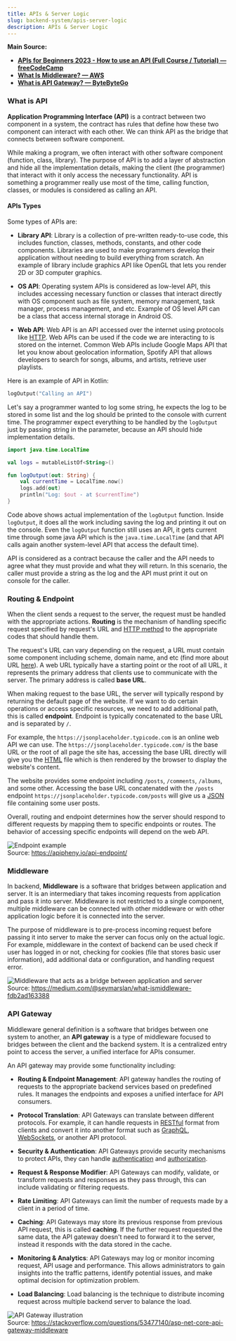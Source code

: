 ```yaml
---
title: APIs & Server Logic
slug: backend-system/apis-server-logic
description: APIs & Server Logic
---
```


**Main Source:**

- **[APIs for Beginners 2023 - How to use an API (Full Course / Tutorial) — freeCodeCamp](https://youtu.be/WXsD0ZgxjRw?si=IJAjV5WMFpiaT8n0)**
- **[What Is Middleware? — AWS](https://aws.amazon.com/what-is/middleware/)**
- **[What is API Gateway? — ByteByteGo](https://youtu.be/6ULyxuHKxg8?si=NejEaVJLUUz8jH0x)**

### What is API

**Application Programming Interface (API)** is a contract between two component in a system, the contract has rules that define how these two component can interact with each other. We can think API as the bridge that connects between software component.

While making a program, we often interact with other software component (function, class, library). The purpose of API is to add a layer of abstraction and hide all the implementation details, making the client (the programmer) that interact with it only access the necessary functionality. API is something a programmer really use most of the time, calling function, classes, or modules is considered as calling an API.

#### APIs Types

Some types of APIs are:

- **Library API**: Library is a collection of pre-written ready-to-use code, this includes function, classes, methods, constants, and other code components. Libraries are used to make programmers develop their application without needing to build everything from scratch. An example of library include graphics API like OpenGL that lets you render 2D or 3D computer graphics.

- **OS API**: Operating system APIs is considered as low-level API, this includes accessing necessary function or classes that interact directly with OS component such as file system, memory management, task manager, process management, and etc. Example of OS level API can be a class that access internal storage in Android OS.

- **Web API**: Web API is an API accessed over the internet using protocols like [HTTP](/computer-networking/http-https#http). Web APIs can be used if the code we are interacting to is stored on the internet. Common Web APIs include Google Maps API that let you know about geolocation information, Spotify API that allows developers to search for songs, albums, and artists, retrieve user playlists.

Here is an example of API in Kotlin:

```kotlin
logOutput("Calling an API")
```

Let's say a programmer wanted to log some string, he expects the log to be stored in some list and the log should be printed to the console with current time. The programmer expect everything to be handled by the `logOutput` just by passing string in the parameter, because an API should hide implementation details.

```kotlin
import java.time.LocalTime

val logs = mutableListOf<String>()

fun logOutput(out: String) {
    val currentTime = LocalTime.now()
    logs.add(out)
    println("Log: $out - at $currentTime")
}
```

Code above shows actual implementation of the `logOutput` function. Inside `logOutput`, it does all the work including saving the log and printing it out on the console. Even the `logOutput` function still uses an API, it gets current time through some java API which is the `java.time.LocalTime` (and that API calls again another system-level API that access the default time).

API is considered as a contract because the caller and the API needs to agree what they must provide and what they will return. In this scenario, the caller must provide a string as the log and the API must print it out on console for the caller.

### Routing & Endpoint

When the client sends a request to the server, the request must be handled with the appropriate actions. **Routing** is the mechanism of handling specific request specified by request's URL and [HTTP method](/computer-networking/http-https#http-request--method) to the appropriate codes that should handle them.

The request's URL can vary depending on the request, a URL must contain some component including scheme, domain name, and etc (find more about URL [here](/internet-and-web/web-url)). A web URL typically have a starting point or the root of all URL, it represents the primary address that clients use to communicate with the server. The primary address is called **base URL**.

When making request to the base URL, the server will typically respond by returning the default page of the website. If we want to do certain operations or access specific resources, we need to add additional path, this is called **endpoint**. Endpoint is typically concatenated to the base URL and is separated by `/`.

For example, the `https://jsonplaceholder.typicode.com` is an online web API we can use. The `https://jsonplaceholder.typicode.com/` is the base URL or the root of all page the site has, accessing the base URL directly will give you the [HTML](/internet-and-web/html) file which is then rendered by the browser to display the website's content.

The website provides some endpoint including `/posts`, `/comments`, `/albums`, and some other. Accessing the base URL concatenated with the `/posts` endpoint `https://jsonplaceholder.typicode.com/posts` will give us a [JSON](/digital-media-processing/json) file containing some user posts.

Overall, routing and endpoint determines how the server should respond to different requests by mapping them to specific endpoints or routes. The behavior of accessing specific endpoints will depend on the web API.

![Endpoint example](./endpoint.png)  
Source: https://apipheny.io/api-endpoint/

### Middleware

In backend, **Middleware** is a software that bridges between application and server. It is an intermediary that takes incoming requests from application and pass it into server. Middleware is not restricted to a single component, multiple middleware can be connected with other middleware or with other application logic before it is connected into the server.

The purpose of middleware is to pre-process incoming request before passing it into server to make the server can focus only on the actual logic. For example, middleware in the context of backend can be used check if user has logged in or not, checking for cookies (file that stores basic user information), add additional data or configuration, and handling request error.

![Middleware that acts as a bridge between application and server](./middleware.png)  
Source: https://medium.com/@seymarslan/what-ismiddleware-fdb2ad163388

### API Gateway

Middleware general definition is a software that bridges between one system to another, an **API gateway** is a type of middleware focused to bridges between the client and the backend system. It is a centralized entry point to access the server, a unified interface for APIs consumer.

An API gateway may provide some functionality including:

- **Routing & Endpoint Management**: API gateway handles the routing of requests to the appropriate backend services based on predefined rules. It manages the endpoints and exposes a unified interface for API consumers.

- **Protocol Translation**: API Gateways can translate between different protocols. For example, it can handle requests in [RESTful](/backend-system/rest-api) format from clients and convert it into another format such as [GraphQL](/backend-system/graphql), [WebSockets](/backend-system/websocket), or another API protocol.

- **Security & Authentication**: API Gateways provide security mechanisms to protect APIs, they can handle [authentication](/backend-system/authentication) and [authorization](/backend-system/authorization).

- **Request & Response Modifier**: API Gateways can modify, validate, or transform requests and responses as they pass through, this can include validating or filtering requests.

- **Rate Limiting**: API Gateways can limit the number of requests made by a client in a period of time.

- **Caching**: API Gateways may store its previous response from previous API request, this is called **caching**. If the further request requested the same data, the API gateway doesn't need to forward it to the server, instead it responds with the data stored in the cache.

- **Monitoring & Analytics**: API Gateways may log or monitor incoming request, API usage and performance. This allows administrators to gain insights into the traffic patterns, identify potential issues, and make optimal decision for optimization problem.

- **Load Balancing**: Load balancing is the technique to distribute incoming request across multiple backend server to balance the load.

![API Gateway illustration](./api-gateway.png)  
Source: https://stackoverflow.com/questions/53477140/asp-net-core-api-gateway-middleware
